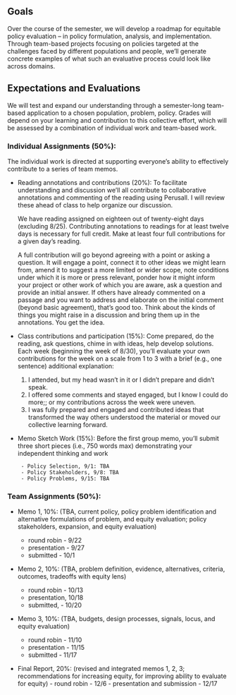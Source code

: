 ## Goals

Over the course of the semester, we will develop a roadmap for equitable policy evaluation – in policy formulation, analysis, and implementation. Through team-based projects focusing on policies targeted at the challenges faced by different populations and people, we’ll generate concrete examples of what such an evaluative process could look like across domains.

## Expectations and Evaluations
We will test and expand our understanding through a semester-long team-based application to a chosen population, problem, policy. Grades will depend on your learning and contribution to this collective effort, which will be assessed by a combination of individual work and team-based work.

### Individual Assignments (50%):
The individual work is directed at supporting everyone’s ability to effectively contribute to a series of team memos.

* Reading annotations and contributions (20%): To facilitate understanding and discussion we’ll all contribute to collaborative annotations and commenting of the reading using Perusall. I will review these ahead of class to help organize our discussion.

  We have reading assigned on eighteen out of twenty-eight days (excluding 8/25). Contributing annotations to readings for at least twelve days is necessary for full credit. Make at least four full contributions for a given day’s reading.

  A full contribution will go beyond agreeing with a point or asking a question. It will engage a point, connect it to other ideas we might learn from, amend it to suggest a more limited or wider scope, note conditions under which it is more or press relevant, ponder how it might inform your project or other work of which you are aware, ask a question and provide an initial answer. If others have already commented on a passage and you want to address and elaborate on the initial comment (beyond basic agreement), that’s good too. Think about the kinds of things you might raise in a discussion and bring them up in the annotations. You get the idea.

* Class contributions and participation (15%): Come prepared, do the reading, ask questions, chime in with ideas, help develop solutions. Each week (beginning the week of 8/30), you’ll evaluate your own contributions for the week on a scale from 1 to 3 with a brief (e.g., one sentence) additional explanation:

  1. I attended, but my head wasn’t in it or I didn’t prepare and didn’t speak.
  2. I offered some comments and stayed engaged, but I know I could do more;; or my contributions across the week were uneven.
  3. I was fully prepared and engaged and contributed ideas that transformed the way others understood the material or moved our collective learning forward.

* Memo Sketch Work (15%): Before the first group memo, you’ll submit three short pieces (i.e., 750 words max) demonstrating your independent thinking and work

       - Policy Selection, 9/1: TBA
       - Policy Stakeholders, 9/8: TBA
       - Policy Problems, 9/15: TBA

### Team Assignments (50%):


 * Memo 1, 10%: (TBA, current policy, policy problem identification and alternative formulations of problem, and equity evaluation; policy stakeholders, expansion, and equity evaluation)

    - round robin - 9/22
    - presentation - 9/27
    - submitted - 10/1

 * Memo 2, 10%: (TBA, problem definition, evidence, alternatives, criteria, outcomes, tradeoffs with equity lens)

    - round robin - 10/13
    - presentation, 10/18
    - submitted, - 10/20

 * Memo 3, 10%: (TBA, budgets, design processes, signals, locus, and equity evaluation)

     - round robin - 11/10
     - presentation - 11/15
     - submitted - 11/17

 * Final Report, 20%: (revised and integrated memos 1, 2, 3; recommendations for increasing equity, for improving ability to evaluate for equity)
       - round robin - 12/6
       - presentation and submission - 12/17
